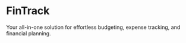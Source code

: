 # FinTrack
Your all-in-one solution for effortless budgeting, expense tracking, and financial planning.
